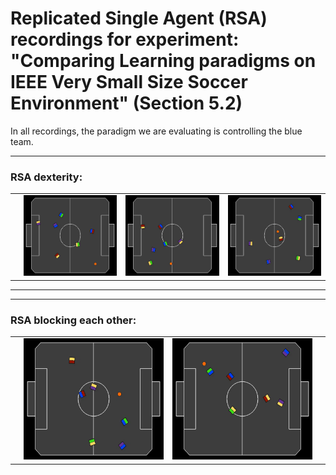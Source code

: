 # Replicated Single Agent (RSA) recordings for experiment: "Comparing Learning paradigms on IEEE Very Small Size Soccer Environment" (Section 5.2)

In all recordings, the paradigm we are evaluating is controlling the blue team.

---
### RSA dexterity:
|||||
|:--:|:--:|:--:|:--:|
||![](1.webp)|![](4.webp) |![](3.webp)

---
---
### RSA blocking each other:
|||||
|:--:|:--:|:--:|:--:|
||![](0.webp)|![](2.webp)||

